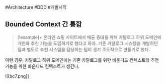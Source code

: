 #Architecture #DDD #개발서적 

## Bounded Context 간 통합
> [!example]+ 
> 온라인 쇼핑 사이트에서 매출 증대를 위해 카탈로그 하위 도메인에 개인화 추천 기능을 도입하기로 했다고 하자. 기존 카탈로그 시스템을 개발하던 팀과 별도로 추천 시스템을 담당하는 팀이 생겨 주도적으로 만들기로 했다.

이런 경우, 카탈로그 하위 도메인에는 기존 카탈로그를 위한 바운디드 컨텍스트와 추천 기능을 위한 바운디드 컨텍스트가 생긴다.

![[bc7.png]]

